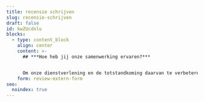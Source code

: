 ```yaml
---
title: recensie schrijven
slug: recensie-schrijven
draft: false
id: kwZUcdnlu
blocks:
  - type: content_block
    align: center
    content: >-
      ## ***Hoe heb jij onze samenwerking ervaren?***


      Om onze dienstverlening en de totstandkoming daarvan te verbeteren, is jullie input ontzettend waardevol. Daarom nodigen wij je uit om ons recensie-formulier in te vullen. **Het duurt ongeveer drie minuten.** Dit formulier biedt de kans om je hart te luchten, tips te geven of complimenten uit te delen. Alle informatie gebruiken we intern, mits anders bij de vraag aangegeven. **Een volledig ingevuld formulier én een online recensie** belonen wij met een Bol.com -of Zalando tegoedbon t.w.v. € 25,-. Bij voorbaat dank en veel succes*! Let op: een recensie achterlaten via dit formulier is alleen toegestaan op persoonlijke uitnodiging van Phil & Flo.*
    form: review-extern-form
seo:
  noindex: true
---
```

